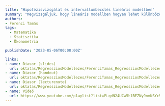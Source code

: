 ```yaml
---
title: "Hipotézisvizsgálat és intervallumbecslés lineáris modellben"
summary: "Megvizsgáljuk, hogy lineáris modellben hogyan lehet különböző hipotéziseket megvizsgálni (egy paraméterre, összes paraméterre, tetszőleges számú paraméterre vonatkozó hipotézisek vizsgálata, egy és több lineáris megkötés vizsgálata), illetve paraméterekre konfidenciaintervallumot szerkeszteni. Mindezekhez először is a mintavételi eloszlás alakjáról kell tudnunk valamit, amihez vagy a hibanormalitási feltevés teljesülésére, vagy nagy mintára van szükség."
authors:
- Ferenci Tamás
tags:
  - Matematika
  - Statisztika
  - Ökonometria

publishDate: '2023-05-06T00:00:00Z'

links:
- name: Diasor (slides)
  url: oktatas/RegressziosModellezes/FerenciTamas_RegressziosModellezes_HipotezisvizsgalatEsIntervallumbecslesLinearisModellben_slides.pdf
- name: Diasor (handout)
  url: oktatas/RegressziosModellezes/FerenciTamas_RegressziosModellezes_HipotezisvizsgalatEsIntervallumbecslesLinearisModellben_handout.pdf
- name: Diasor (lecturenote)
  url: oktatas/RegressziosModellezes/FerenciTamas_RegressziosModellezes_HipotezisvizsgalatEsIntervallumbecslesLinearisModellben_lecturenote.pdf
- name: Videó
  url: https://www.youtube.com/playlist?list=PLqdN24UCw5hlBEZNy9nmKSYc5yrKmxR4i
---
```

